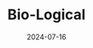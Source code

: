 ---  
layout: startup_page  
title: "Bio-Logical"  
id: "biological.green"  
permalink: "/biologicalbiological.green07162024/"  
website: "https://www.bio-logical.green/"  
funding_round: ""  
funding_amount: "$1.3M"  
investors: "CrossBoundary, Redshaw Advisors, Steyn Group, a group of high net worths"  
about: "Bio-Logical is a biochar carbon removal company based in Kenya that produces a soil regenerating fertilizer which boosts yields and improves the climate resilience of smallholder farmers. They aim to increase carbon removal and fertilizer production capacity, becoming a leading biochar producer globally, and have a deal with Microsoft for biochar carbon removal."  
markets: "Climate Tech, Agriculture, Environmental Services"  
hq: "London, United Kingdom"  
founded_year: "2022"  
linkedin: "https://www.linkedin.com/company/bio-logical/"  
twitter: ""  
instagram: ""  
facebook: ""  
crunchbase: "https://www.crunchbase.com/organization/bio-logical?utm_source=linkedin&utm_medium=referral&utm_campaign=linkedin_companies&utm_content=profile_cta_anon&trk=funding_crunchbase"  
pitchbook: ""  

date_display: "16-Jul-2024"  
date: "2024-07-16"

# SEO Optimization  
meta_title: "Bio-Logical -  Funding ($1.3M)"  
meta_description: "Bio-Logical, Bio-Logical is a biochar carbon removal company based in Kenya that produces a soil regenerating fertilizer which boosts yields and improves the clima..."  
meta_keywords: "Bio-Logical, Climate Tech, Agriculture, Environmental Services,  funding"  
canonical_url: "https://startup.projectstartups.com/biologicalbiological.green07162024/"  
---